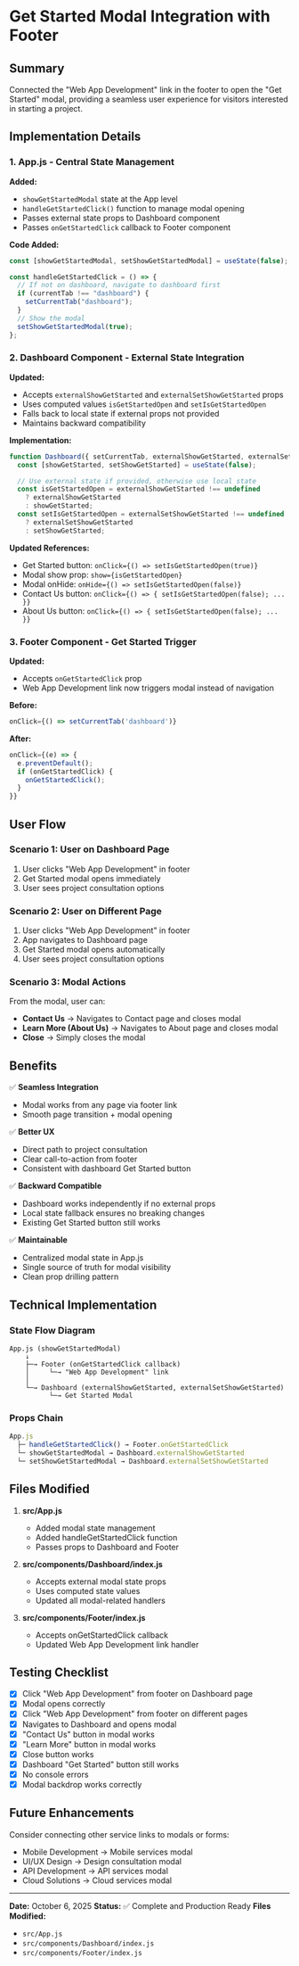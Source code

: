 # Get Started Modal Integration with Footer

## Summary
Connected the "Web App Development" link in the footer to open the "Get Started" modal, providing a seamless user experience for visitors interested in starting a project.

## Implementation Details

### 1. App.js - Central State Management
**Added:**
- `showGetStartedModal` state at the App level
- `handleGetStartedClick()` function to manage modal opening
- Passes external state props to Dashboard component
- Passes `onGetStartedClick` callback to Footer component

**Code Added:**
```javascript
const [showGetStartedModal, setShowGetStartedModal] = useState(false);

const handleGetStartedClick = () => {
  // If not on dashboard, navigate to dashboard first
  if (currentTab !== "dashboard") {
    setCurrentTab("dashboard");
  }
  // Show the modal
  setShowGetStartedModal(true);
};
```

### 2. Dashboard Component - External State Integration
**Updated:**
- Accepts `externalShowGetStarted` and `externalSetShowGetStarted` props
- Uses computed values `isGetStartedOpen` and `setIsGetStartedOpen`
- Falls back to local state if external props not provided
- Maintains backward compatibility

**Implementation:**
```javascript
function Dashboard({ setCurrentTab, externalShowGetStarted, externalSetShowGetStarted }) {
  const [showGetStarted, setShowGetStarted] = useState(false);

  // Use external state if provided, otherwise use local state
  const isGetStartedOpen = externalShowGetStarted !== undefined 
    ? externalShowGetStarted 
    : showGetStarted;
  const setIsGetStartedOpen = externalSetShowGetStarted !== undefined 
    ? externalSetShowGetStarted 
    : setShowGetStarted;
```

**Updated References:**
- Get Started button: `onClick={() => setIsGetStartedOpen(true)}`
- Modal show prop: `show={isGetStartedOpen}`
- Modal onHide: `onHide={() => setIsGetStartedOpen(false)}`
- Contact Us button: `onClick={() => { setIsGetStartedOpen(false); ... }}`
- About Us button: `onClick={() => { setIsGetStartedOpen(false); ... }}`

### 3. Footer Component - Get Started Trigger
**Updated:**
- Accepts `onGetStartedClick` prop
- Web App Development link now triggers modal instead of navigation

**Before:**
```javascript
onClick={() => setCurrentTab('dashboard')}
```

**After:**
```javascript
onClick={(e) => {
  e.preventDefault();
  if (onGetStartedClick) {
    onGetStartedClick();
  }
}}
```

## User Flow

### Scenario 1: User on Dashboard Page
1. User clicks "Web App Development" in footer
2. Get Started modal opens immediately
3. User sees project consultation options

### Scenario 2: User on Different Page
1. User clicks "Web App Development" in footer
2. App navigates to Dashboard page
3. Get Started modal opens automatically
4. User sees project consultation options

### Scenario 3: Modal Actions
From the modal, user can:
- **Contact Us** → Navigates to Contact page and closes modal
- **Learn More (About Us)** → Navigates to About page and closes modal
- **Close** → Simply closes the modal

## Benefits

✅ **Seamless Integration**
- Modal works from any page via footer link
- Smooth page transition + modal opening

✅ **Better UX**
- Direct path to project consultation
- Clear call-to-action from footer
- Consistent with dashboard Get Started button

✅ **Backward Compatible**
- Dashboard works independently if no external props
- Local state fallback ensures no breaking changes
- Existing Get Started button still works

✅ **Maintainable**
- Centralized modal state in App.js
- Single source of truth for modal visibility
- Clean prop drilling pattern

## Technical Implementation

### State Flow Diagram
```
App.js (showGetStartedModal)
    ↓
    ├─→ Footer (onGetStartedClick callback)
    │     └─→ "Web App Development" link
    │
    └─→ Dashboard (externalShowGetStarted, externalSetShowGetStarted)
          └─→ Get Started Modal
```

### Props Chain
```javascript
App.js
  ├─ handleGetStartedClick() → Footer.onGetStartedClick
  └─ showGetStartedModal → Dashboard.externalShowGetStarted
  └─ setShowGetStartedModal → Dashboard.externalSetShowGetStarted
```

## Files Modified

1. **src/App.js**
   - Added modal state management
   - Added handleGetStartedClick function
   - Passes props to Dashboard and Footer

2. **src/components/Dashboard/index.js**
   - Accepts external modal state props
   - Uses computed state values
   - Updated all modal-related handlers

3. **src/components/Footer/index.js**
   - Accepts onGetStartedClick callback
   - Updated Web App Development link handler

## Testing Checklist

- [x] Click "Web App Development" from footer on Dashboard page
- [x] Modal opens correctly
- [x] Click "Web App Development" from footer on different pages
- [x] Navigates to Dashboard and opens modal
- [x] "Contact Us" button in modal works
- [x] "Learn More" button in modal works
- [x] Close button works
- [x] Dashboard "Get Started" button still works
- [x] No console errors
- [x] Modal backdrop works correctly

## Future Enhancements

Consider connecting other service links to modals or forms:
- Mobile Development → Mobile services modal
- UI/UX Design → Design consultation modal
- API Development → API services modal
- Cloud Solutions → Cloud services modal

---

**Date:** October 6, 2025
**Status:** ✅ Complete and Production Ready
**Files Modified:**
- `src/App.js`
- `src/components/Dashboard/index.js`
- `src/components/Footer/index.js`
